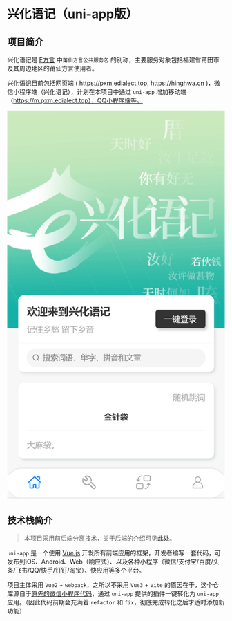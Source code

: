 # 兴化语记（uni-app版）

## 项目简介

兴化语记是 [E方言](https://edialect.top) 中`莆仙方言公共服务包` 的别称，主要服务对象包括福建省莆田市及其周边地区的莆仙方言使用者。

兴化语记目前包括网页端 ( https://pxm.edialect.top, https://hinghwa.cn )，微信小程序端（兴化语记），计划在本项目中通过 `uni-app` 增加移动端（https://m.pxm.edialect.top），QQ小程序端等。

![uni-app版界面首页](images/image-20220701012922288.png)

## 技术栈简介

> 本项目采用前后端分离技术，关于后端的介绍可见[此处](https://github.com/e-dialect/hinghwa-dict-backend)。

`uni-app` 是一个使用 [Vue.js](https://vuejs.org/) 开发所有前端应用的框架，开发者编写一套代码，可发布到iOS、Android、Web（响应式）、以及各种小程序（微信/支付宝/百度/头条/飞书/QQ/快手/钉钉/淘宝）、快应用等多个平台。

项目主体采用 `Vue2` + `webpack`，之所以不采用 `Vue3` + `Vite` 的原因在于，这个仓库源自于[原先的微信小程序代码](https://github.com/e-dialect/hinghwa-dict-mp-weixin)，通过 `uni-app` 提供的插件一键转化为 `uni-app` 应用。（因此代码前期会充满着 `refactor` 和 `fix`，彻底完成转化之后才适时添加新功能）
